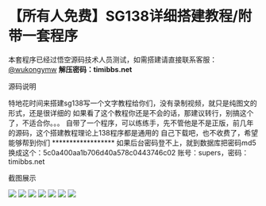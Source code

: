 # 【所有人免费】SG138详细搭建教程/附带一套程序

本套程序已经过悟空源码技术人员测试，如需搭建请直接联系客服：[@wukongymw](http://t.me/wukongymw)
**解压密码：timibbs.net**

源码说明

特地花时间来搭建sg138写一个文字教程给你们，没有录制视频，就只是纯图文的形式，还是很详细的
如果看了这个教程你还是不会的话，那建议转行，别搞这个了，不适合你。。。
自带了一个程序，可以练练手，先不管他是不是正版，前几年的源码，这个搭建教程理论上138程序都是通用的
自己下载吧，也不收费了，希望能够帮到你们
\*\*\*\*\*\*\*\*\*\*\*\*\*\*\*\*\*\*
如果后台密码登不上，就到数据库把密码md5换成这个：5c0a400aa1b706d40a578c0443746c02
账号：supers，密码：timibbs.net

截图展示

[![](https://wukongymw.com/wp-content/uploads/2024/01/c4276485b28115e.png)](https://wukongymw.com/wp-content/uploads/2024/01/c4276485b28115e.png)
[![](https://wukongymw.com/wp-content/uploads/2024/01/99ea7cbdcb9c834.png)](https://wukongymw.com/wp-content/uploads/2024/01/99ea7cbdcb9c834.png)
[![](https://wukongymw.com/wp-content/uploads/2024/01/b90c95675afb547.png)](https://wukongymw.com/wp-content/uploads/2024/01/b90c95675afb547.png)
[![](https://wukongymw.com/wp-content/uploads/2024/01/0d9d4e2bc63117f.png)](https://wukongymw.com/wp-content/uploads/2024/01/0d9d4e2bc63117f.png)
[![](https://wukongymw.com/wp-content/uploads/2024/01/8600c772629922d.png)](https://wukongymw.com/wp-content/uploads/2024/01/8600c772629922d.png)
[![](https://wukongymw.com/wp-content/uploads/2024/01/e407f8eac87685b.png)](https://wukongymw.com/wp-content/uploads/2024/01/e407f8eac87685b.png)
[![](https://wukongymw.com/wp-content/uploads/2024/01/4a1b3711285c5f2.png)](https://wukongymw.com/wp-content/uploads/2024/01/4a1b3711285c5f2.png)